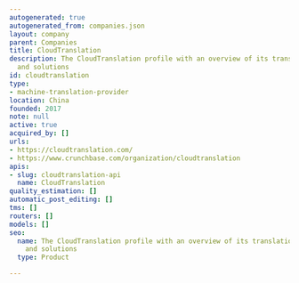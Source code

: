 ```yaml
---
autogenerated: true
autogenerated_from: companies.json
layout: company
parent: Companies
title: CloudTranslation
description: The CloudTranslation profile with an overview of its translation technologies
  and solutions
id: cloudtranslation
type:
- machine-translation-provider
location: China
founded: 2017
note: null
active: true
acquired_by: []
urls:
- https://cloudtranslation.com/
- https://www.crunchbase.com/organization/cloudtranslation
apis:
- slug: cloudtranslation-api
  name: CloudTranslation
quality_estimation: []
automatic_post_editing: []
tms: []
routers: []
models: []
seo:
  name: The CloudTranslation profile with an overview of its translation technologies
    and solutions
  type: Product

---
```


